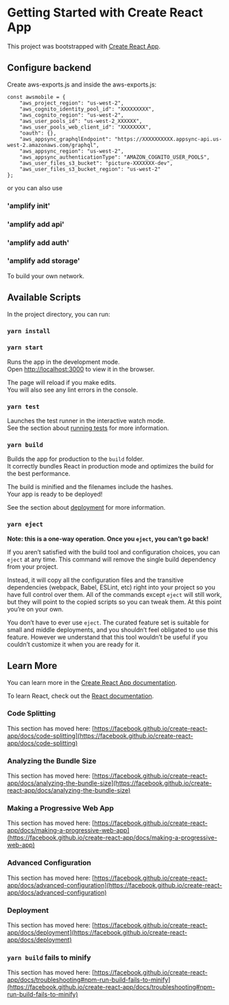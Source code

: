 # Getting Started with Create React App



This project was bootstrapped with [Create React App](https://github.com/facebook/create-react-app).

## Configure backend

Create aws-exports.js and inside the aws-exports.js:

```
const awsmobile = {
    "aws_project_region": "us-west-2",
    "aws_cognito_identity_pool_id": "XXXXXXXXX",
    "aws_cognito_region": "us-west-2",
    "aws_user_pools_id": "us-west-2_XXXXXX",
    "aws_user_pools_web_client_id": "XXXXXXXX",
    "oauth": {},
    "aws_appsync_graphqlEndpoint": "https://XXXXXXXXXX.appsync-api.us-west-2.amazonaws.com/graphql",
    "aws_appsync_region": "us-west-2",
    "aws_appsync_authenticationType": "AMAZON_COGNITO_USER_POOLS",
    "aws_user_files_s3_bucket": "picture-XXXXXXX-dev",
    "aws_user_files_s3_bucket_region": "us-west-2"
};
```
or you can also use

### 'amplify init'
### 'amplify add api'
### 'amplify add auth'
### 'amplify add storage'

To build your own network.



## Available Scripts

In the project directory, you can run:


### `yarn install`

### `yarn start`

Runs the app in the development mode.\
Open [http://localhost:3000](http://localhost:3000) to view it in the browser.

The page will reload if you make edits.\
You will also see any lint errors in the console.

### `yarn test`

Launches the test runner in the interactive watch mode.\
See the section about [running tests](https://facebook.github.io/create-react-app/docs/running-tests) for more information.

### `yarn build`

Builds the app for production to the `build` folder.\
It correctly bundles React in production mode and optimizes the build for the best performance.

The build is minified and the filenames include the hashes.\
Your app is ready to be deployed!

See the section about [deployment](https://facebook.github.io/create-react-app/docs/deployment) for more information.

### `yarn eject`

**Note: this is a one-way operation. Once you `eject`, you can’t go back!**

If you aren’t satisfied with the build tool and configuration choices, you can `eject` at any time. This command will remove the single build dependency from your project.

Instead, it will copy all the configuration files and the transitive dependencies (webpack, Babel, ESLint, etc) right into your project so you have full control over them. All of the commands except `eject` will still work, but they will point to the copied scripts so you can tweak them. At this point you’re on your own.

You don’t have to ever use `eject`. The curated feature set is suitable for small and middle deployments, and you shouldn’t feel obligated to use this feature. However we understand that this tool wouldn’t be useful if you couldn’t customize it when you are ready for it.

## Learn More

You can learn more in the [Create React App documentation](https://facebook.github.io/create-react-app/docs/getting-started).

To learn React, check out the [React documentation](https://reactjs.org/).

### Code Splitting

This section has moved here: [https://facebook.github.io/create-react-app/docs/code-splitting](https://facebook.github.io/create-react-app/docs/code-splitting)

### Analyzing the Bundle Size

This section has moved here: [https://facebook.github.io/create-react-app/docs/analyzing-the-bundle-size](https://facebook.github.io/create-react-app/docs/analyzing-the-bundle-size)

### Making a Progressive Web App

This section has moved here: [https://facebook.github.io/create-react-app/docs/making-a-progressive-web-app](https://facebook.github.io/create-react-app/docs/making-a-progressive-web-app)

### Advanced Configuration

This section has moved here: [https://facebook.github.io/create-react-app/docs/advanced-configuration](https://facebook.github.io/create-react-app/docs/advanced-configuration)

### Deployment

This section has moved here: [https://facebook.github.io/create-react-app/docs/deployment](https://facebook.github.io/create-react-app/docs/deployment)

### `yarn build` fails to minify

This section has moved here: [https://facebook.github.io/create-react-app/docs/troubleshooting#npm-run-build-fails-to-minify](https://facebook.github.io/create-react-app/docs/troubleshooting#npm-run-build-fails-to-minify)

